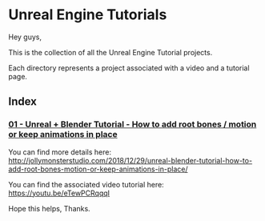 # Unreal Engine Tutorials

Hey guys,

This is the collection of all the Unreal Engine Tutorial projects.

Each directory represents a project associated with a video and a tutorial page.

## Index
### [01 - Unreal + Blender Tutorial - How to add root bones / motion or keep animations in place](https://github.com/jollymonsterstudio/UnrealTutorials/tree/master/RootBoneTutorial)

You can find more details here: http://jollymonsterstudio.com/2018/12/29/unreal-blender-tutorial-how-to-add-root-bones-motion-or-keep-animations-in-place/

You can find the associated video tutorial here: https://youtu.be/eTewPCRqqqI


Hope this helps, Thanks.
